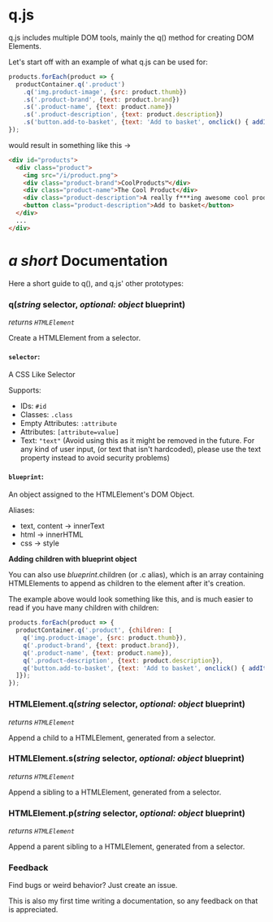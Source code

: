 # q.js

q.js includes multiple DOM tools, mainly the q() method for creating DOM Elements.

Let's start off with an example of what q.js can be used for:

```js
products.forEach(product => {
  productContainer.q('.product')
    .q('img.product-image', {src: product.thumb})
    .s('.product-brand', {text: product.brand})
    .s('.product-name', {text: product.name})
    .s('.product-description', {text: product.description})
    .s('button.add-to-basket', {text: 'Add to basket', onclick() { addItemToBasket(product.itemId) });
});
```

would result in something like this ->

```html
<div id="products">
  <div class="product">
    <img src="/i/product.png">
    <div class="product-brand">CoolProducts™</div>
    <div class="product-name">The Cool Product</div>
    <div class="product-description">A really f***ing awesome cool product</div>
    <button class="product-description">Add to basket</button>
  </div>
  ...
</div>
```

# *a short* Documentation

Here a short guide to q(), and q.js' other prototypes:

### q(*string* selector, *optional: object* blueprint)

*returns `HTMLElement`*

Create a HTMLElement from a selector.

#### `selector`:

A CSS Like Selector

Supports:
- IDs: `#id`
- Classes: `.class`
- Empty Attributes: `:attribute`
- Attributes: `[attribute=value]`
- Text: `"text"` (Avoid using this as it might be removed in the future. For any kind of user input, (or text that isn't hardcoded), please use the text property instead to avoid security problems)

#### `blueprint`:

An object assigned to the HTMLElement's DOM Object.

Aliases:
- text, content -> innerText
- html -> innerHTML
- css -> style

**Adding children with blueprint object**

You can also use *blueprint*.children (or .c alias), which is an array containing HTMLElements to append as children to the element after it's creation.

The example above would look something like this, and is much easier to read if you have many children with children:

```js
products.forEach(product => {
  productContainer.q('.product', {children: [
    q('img.product-image', {src: product.thumb}),
    q('.product-brand', {text: product.brand}),
    q('.product-name', {text: product.name}),
    q('.product-description', {text: product.description}),
    q('button.add-to-basket', {text: 'Add to basket', onclick() { addItemToBasket(product.itemId) }),
  ]});
});
```

### HTMLElement.q(*string* selector, *optional: object* blueprint)

*returns `HTMLElement`*

Append a child to a HTMLElement, generated from a selector.

### HTMLElement.s(*string* selector, *optional: object* blueprint)

*returns `HTMLElement`*

Append a sibling to a HTMLElement, generated from a selector.

### HTMLElement.p(*string* selector, *optional: object* blueprint)

*returns `HTMLElement`*

Append a parent sibling to a HTMLElement, generated from a selector.

### Feedback

Find bugs or weird behavior? Just create an issue.

This is also my first time writing a documentation, so any feedback on that is appreciated.
